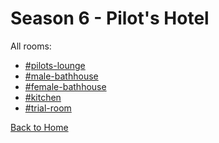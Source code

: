 # Season 6 - Pilot's Hotel

All rooms:
* [#pilots-lounge](https://sonic4999.github.io/DHSeason6Archive/Hotel/Danganronpa_%20Despair's%20Horizon%20-%20%E2%94%8F%E2%9C%A6%E2%9D%98%E0%BC%BBPilot's%20Hotel%20(KG)%E0%BC%BA%E2%9D%98%E2%9C%A6%E2%94%93%20-%20pilots-lounge%20[773312561566842881].html)
* [#male-bathhouse](https://sonic4999.github.io/DHSeason6Archive/Hotel/Danganronpa_%20Despair's%20Horizon%20-%20%E2%94%8F%E2%9C%A6%E2%9D%98%E0%BC%BBPilot's%20Hotel%20(KG)%E0%BC%BA%E2%9D%98%E2%9C%A6%E2%94%93%20-%20male-bathhouse%20[773312603413151806].html)
* [#female-bathhouse](https://sonic4999.github.io/DHSeason6Archive/Hotel/Danganronpa_%20Despair's%20Horizon%20-%20%E2%94%8F%E2%9C%A6%E2%9D%98%E0%BC%BBPilot's%20Hotel%20(KG)%E0%BC%BA%E2%9D%98%E2%9C%A6%E2%94%93%20-%20female-bathhouse%20[773312665039798322].html)
* [#kitchen](https://sonic4999.github.io/DHSeason6Archive/Hotel/Danganronpa_%20Despair's%20Horizon%20-%20%E2%94%8F%E2%9C%A6%E2%9D%98%E0%BC%BBPilot's%20Hotel%20(KG)%E0%BC%BA%E2%9D%98%E2%9C%A6%E2%94%93%20-%20kitchen%20[773312770858942466].html)
* [#trial-room](https://sonic4999.github.io/DHSeason6Archive/Hotel/Danganronpa_%20Despair's%20Horizon%20-%20%E2%94%8F%E2%9C%A6%E2%9D%98%E0%BC%BBPilot's%20Hotel%20(KG)%E0%BC%BA%E2%9D%98%E2%9C%A6%E2%94%93%20-%20trial-room%20[775518845003235349].html)

[Back to Home](https://sonic4999.github.io/DHSeason6Archive/Home)
